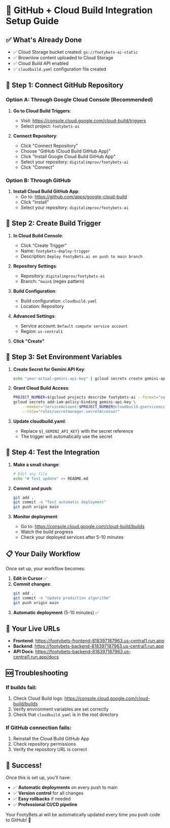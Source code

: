 # 🚀 GitHub + Cloud Build Integration Setup Guide

## ✅ What's Already Done

- ✅ Cloud Storage bucket created: `gs://footybets-ai-static`
- ✅ Brownlow content uploaded to Cloud Storage
- ✅ Cloud Build API enabled
- ✅ `cloudbuild.yaml` configuration file created

## 🔗 Step 1: Connect GitHub Repository

### Option A: Through Google Cloud Console (Recommended)

1. **Go to Cloud Build Triggers**:
   - Visit: https://console.cloud.google.com/cloud-build/triggers
   - Select project: `footybets-ai`

2. **Connect Repository**:
   - Click "Connect Repository"
   - Choose "GitHub (Cloud Build GitHub App)"
   - Click "Install Google Cloud Build GitHub App"
   - Select your repository: `digitalimprov/footybets-ai`
   - Click "Connect"

### Option B: Through GitHub

1. **Install Cloud Build GitHub App**:
   - Go to: https://github.com/apps/google-cloud-build
   - Click "Install"
   - Select your repository: `digitalimprov/footybets-ai`

## 🔧 Step 2: Create Build Trigger

1. **In Cloud Build Console**:
   - Click "Create Trigger"
   - Name: `footybets-deploy-trigger`
   - Description: `Deploy FootyBets.ai on push to main branch`

2. **Repository Settings**:
   - Repository: `digitalimprov/footybets-ai`
   - Branch: `^main$` (regex pattern)

3. **Build Configuration**:
   - Build configuration: `cloudbuild.yaml`
   - Location: Repository

4. **Advanced Settings**:
   - Service account: `Default compute service account`
   - Region: `us-central1`

5. **Click "Create"**

## 🔐 Step 3: Set Environment Variables

1. **Create Secret for Gemini API Key**:
   ```bash
   echo "your-actual-gemini-api-key" | gcloud secrets create gemini-api-key --data-file=-
   ```

2. **Grant Cloud Build Access**:
   ```bash
   PROJECT_NUMBER=$(gcloud projects describe footybets-ai --format="value(projectNumber)")
   gcloud secrets add-iam-policy-binding gemini-api-key \
       --member="serviceAccount:$PROJECT_NUMBER@cloudbuild.gserviceaccount.com" \
       --role="roles/secretmanager.secretAccessor"
   ```

3. **Update cloudbuild.yaml**:
   - Replace `${_GEMINI_API_KEY}` with the secret reference
   - The trigger will automatically use the secret

## 🚀 Step 4: Test the Integration

1. **Make a small change**:
   ```bash
   # Edit any file
   echo "# Test update" >> README.md
   ```

2. **Commit and push**:
   ```bash
   git add .
   git commit -m "Test automatic deployment"
   git push origin main
   ```

3. **Monitor deployment**:
   - Go to: https://console.cloud.google.com/cloud-build/builds
   - Watch the build progress
   - Check your deployed services after 5-10 minutes

## 📋 Your Daily Workflow

Once set up, your workflow becomes:

1. **Edit in Cursor** ✅
2. **Commit changes**:
   ```bash
   git add .
   git commit -m "Update prediction algorithm"
   git push origin main
   ```
3. **Automatic deployment** (5-10 minutes) ✅

## 🔗 Your Live URLs

- **Frontend**: https://footybets-frontend-818397187963.us-central1.run.app
- **Backend**: https://footybets-backend-818397187963.us-central1.run.app
- **API Docs**: https://footybets-backend-818397187963.us-central1.run.app/docs

## 🆘 Troubleshooting

### If builds fail:
1. Check Cloud Build logs: https://console.cloud.google.com/cloud-build/builds
2. Verify environment variables are set correctly
3. Check that `cloudbuild.yaml` is in the root directory

### If GitHub connection fails:
1. Reinstall the Cloud Build GitHub App
2. Check repository permissions
3. Verify the repository URL is correct

## 🎉 Success!

Once this is set up, you'll have:
- ✅ **Automatic deployments** on every push to main
- ✅ **Version control** for all changes
- ✅ **Easy rollbacks** if needed
- ✅ **Professional CI/CD pipeline**

Your FootyBets.ai will be automatically updated every time you push code to GitHub! 🚀 